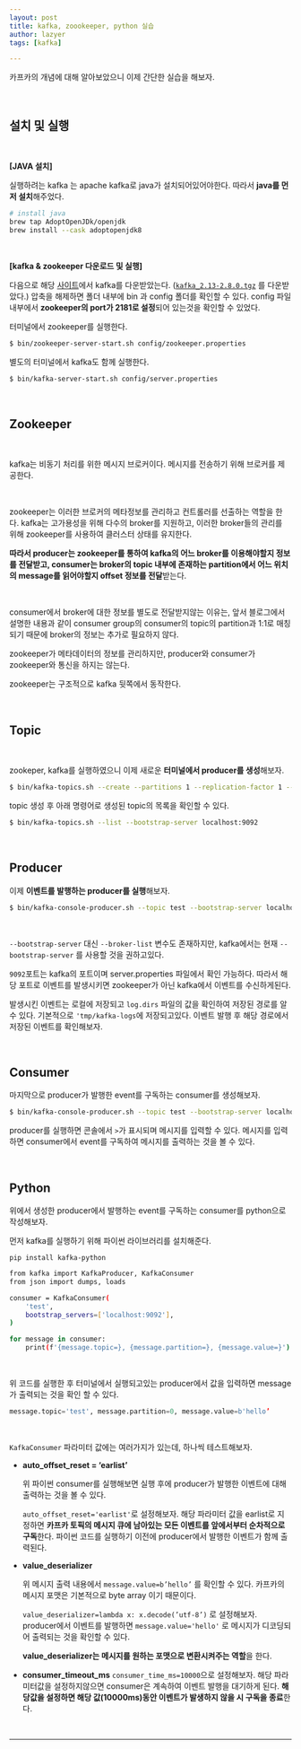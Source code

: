 ```yaml
---
layout: post
title: kafka, zoookeeper, python 실습
author: lazyer
tags: [kafka]

---
```




카프카의 개념에 대해 알아보았으니 이제 간단한 실습을 해보자.

<br>

## 설치 및 실행

<br>

**[JAVA 설치]**

실행하려는 kafka 는 apache kafka로 java가 설치되어있어야한다. 따라서 **java를 먼저 설치**해주었다.

```bash
# install java
brew tap AdoptOpenJDk/openjdk
brew install --cask adoptopenjdk8
```

<br>

**[kafka & zookeeper 다운로드 및 실행]**

다음으로 해당 [사이트](https://www.apache.org/dyn/closer.cgi?path=/kafka/2.8.0/kafka_2.13-2.8.0.tgz)에서 kafka를 다운받았는다. ([`kafka_2.13-2.8.0.tgz`](https://archive.apache.org/dist/kafka/2.8.0/kafka_2.13-2.8.0.tgz) 를 다운받았다.) 압축을 해제하면 폴더 내부에 bin 과 config 폴더를 확인할 수 있다. config 파일 내부에서 **zookeeper의 port가 2181로 설정**되어 있는것을 확인할 수 있었다.

터미널에서 zookeeper를 실행한다.

```bash
$ bin/zookeeper-server-start.sh config/zookeeper.properties
```

별도의 터미널에서 kafka도 함께 실행한다.

```bash
$ bin/kafka-server-start.sh config/server.properties
```

<br>

## Zookeeper

<br>

kafka는 비동기 처리를 위한 메시지 브로커이다. 메시지를 전송하기 위해 브로커를 제공한다.

<br>

zookeeper는 이러한 브로커의 메타정보를 관리하고 컨트롤러를 선출하는 역할을 한다.  kafka는 고가용성을 위해 다수의 broker를 지원하고, 이러한 broker들의 관리를 위해 zookeeper를 사용하여 클러스터 상태를 유지한다.

**따라서 producer는 zookeeper를 통하여 kafka의 어느 broker를 이용해야할지 정보를 전달받고, consumer는 broker의 topic 내부에 존재하는 partition에서 어느 위치의 message를 읽어야할지 offset 정보를 전달**받는다.

<br>

consumer에서 broker에 대한 정보를 별도로 전달받지않는 이유는, 앞서 블로그에서 설명한 내용과 같이 consumer group의 consumer의 topic의 partition과 1:1로 매칭되기 때문에 broker의 정보는 추가로 필요하지 않다.

zookeeper가 메타데이터의 정보를 관리하지만, producer와 consumer가 zookeeper와 통신을 하지는 않는다.

zookeeper는 구조적으로 kafka 뒷쪽에서 동작한다.

<br>

## Topic

<br>

zookeper, kafka를 실행하였으니 이제 새로운 **터미널에서 producer를 생성**해보자.

```bash
$ bin/kafka-topics.sh --create --partitions 1 --replication-factor 1 --topic test --bootstrap-server localhost:9092
```

topic 생성 후 아래 명령어로 생성된 topic의 목록을 확인할 수 있다.

```bash
$ bin/kafka-topics.sh --list --bootstrap-server localhost:9092
```

<br>

## Producer

이제 **이벤트를 발행하는 producer를 실행**해보자.

```bash
$ bin/kafka-console-producer.sh --topic test --bootstrap-server localhost:9092
```

<br>

`--bootstrap-server` 대신 `--broker-list` 변수도 존재하지만, kafka에서는 현재 `--bootstrap-server` 를 사용할 것을 권하고있다.

`9092`포트는 kafka의 포트이며 server.properties 파일에서 확인 가능하다. 따라서 해당 포트로 이벤트를 발생시키면 zookeeper가 아닌 kafka에서 이벤트를 수신하게된다.

발생시킨 이벤트는 로컬에 저장되고 `log.dirs` 파일의 값을 확인하여 저장된 경로를 알 수 있다. 기본적으로 `'tmp/kafka-logs`에 저장되고있다. 이벤트 발행 후 해당 경로에서 저장된 이벤트를 확인해보자.

<br>

## Consumer

마지막으로 producer가 발행한 event를 구독하는 consumer를 생성해보자.

```bash
$ bin/kafka-console-producer.sh --topic test --bootstrap-server localhost:9092
```

producer를 실행하면 콘솔에서 `>`가 표시되며 메시지를 입력할 수 있다.  메시지를 입력하면 consumer에서 event를 구독하여 메시지를 출력하는 것을 볼 수 있다.

<br>

## Python

위에서 생성한 producer에서 발행하는 event를 구독하는 consumer를 python으로 작성해보자.

먼저 kafka를 실행하기 위해 파이썬 라이브러리를 설치해준다.

```
pip install kafka-python
```



```bash
from kafka import KafkaProducer, KafkaConsumer
from json import dumps, loads

consumer = KafkaConsumer(
    'test',
    bootstrap_servers=['localhost:9092'],
)

for message in consumer:
    print(f'{message.topic=}, {message.partition=}, {message.value=}')
```

<br>

위 코드를 실행한 후 터미널에서 실행되고있는 producer에서 값을 입력하면 message가 출력되는 것을 확인 할 수 있다.

```python
message.topic='test', message.partition=0, message.value=b'hello’
```

<br>

`KafkaConsumer` 파라미터 값에는 여러가지가 있는데, 하나씩 테스트해보자.

- **auto_offset_reset = ‘earlist’**

  위 파이썬 consumer를 실행해보면 실행 후에 producer가 발행한 이벤트에 대해 출력하는 것을 볼 수 있다.

  `auto_offset_reset='earlist'`로 설정해보자. 해당 파라미터 값을 earlist로 지정하면 **카프카 토픽의 메시지 큐에 남아있는 모든 이벤트를 앞에서부터 순차적으로 구독**한다. 파이썬 코드를 실행하기 이전에 producer에서 발행한 이벤트가 함께 출력된다.

- **value_deserializer**

  위 메시지 출력 내용에서 `message.value=b’hello’` 를 확인할 수 있다.  카프카의 메시지 포맷은 기본적으로 byte array 이기 때문이다.

  `value_deserializer=lambda x: x.decode(’utf-8’)` 로 설정해보자. producer에서 이벤트를 발행하면 `message.value='hello'` 로 메시지가 디코딩되어 출력되는 것을 확인할 수 있다.

  **value_deserializer는 메시지를 원하는 포맷으로 변환시켜주는 역할**을 한다.

- **consumer_timeout_ms** `consumer_time_ms=10000`으로 설정해보자. 해당 파라미터값을 설정하지않으면 consumer은 계속하여 이벤트 발행을 대기하게 된다. **해당값을 설정하면 해당 값(10000ms)동안 이벤트가 발생하지 않을 시 구독을 종료**한다.

  <br>

------